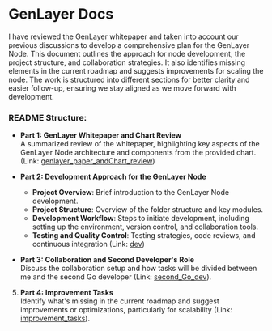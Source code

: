 # GenLayer Docs

I have reviewed the GenLayer whitepaper and taken into account our previous discussions to develop a comprehensive plan for the GenLayer Node. This document outlines the approach for node development, the project structure, and collaboration strategies. It also identifies missing elements in the current roadmap and suggests improvements for scaling the node. The work is structured into different sections for better clarity and easier follow-up, ensuring we stay aligned as we move forward with development.

### README Structure:


- **Part 1: GenLayer Whitepaper and Chart Review**  
   A summarized review of the whitepaper, highlighting key aspects of the GenLayer Node architecture and components from the provided chart. (Link: [genlayer_paper_andChart_review](https://github.com/zacksfF/Document_GenLayer/tree/main/.genlayer_paper_andChart_review))

- **Part 2: Development Approach for the GenLayer Node**  
   - **Project Overview**: Brief introduction to the GenLayer Node development.
   - **Project Structure**: Overview of the folder structure and key modules.
   - **Development Workflow**: Steps to initiate development, including setting up the environment, version control, and collaboration tools.
   - **Testing and Quality Control**: Testing strategies, code reviews, and continuous integration (Link: [dev](https://github.com/zacksfF/Document_GenLayer/tree/main/.dev))

- **Part 3: Collaboration and Second Developer's Role**  
   Discuss the collaboration setup and how tasks will be divided between me and the second Go developer (Link: [second_Go_dev](https://github.com/zacksfF/Document_GenLayer/tree/main/.second_Go_dev)).

5. **Part 4: Improvement Tasks**  
   Identify what's missing in the current roadmap and suggest improvements or optimizations, particularly for scalability (Link: [improvement_tasks](https://github.com/zacksfF/Document_GenLayer/tree/main/.improvement_tasks)).


